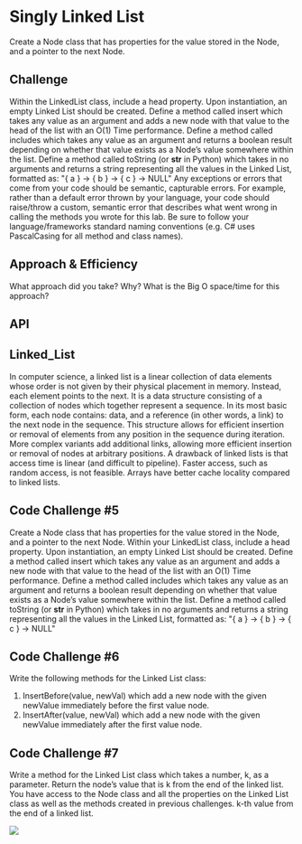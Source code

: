# Singly Linked List

<!-- Short summary or background information -->

Create a Node class that has properties for the value stored in the Node, and a pointer to the next Node.

## Challenge

<!-- Description of the challenge -->

Within the LinkedList class, include a head property. Upon instantiation, an empty Linked List should be created.
Define a method called insert which takes any value as an argument and adds a new node with that value to the head of the list with an O(1) Time performance.
Define a method called includes which takes any value as an argument and returns a boolean result depending on whether that value exists as a Node’s value somewhere within the list.
Define a method called toString (or **str** in Python) which takes in no arguments and returns a string representing all the values in the Linked List, formatted as:
"{ a } -> { b } -> { c } -> NULL"
Any exceptions or errors that come from your code should be semantic, capturable errors. For example, rather than a default error thrown by your language, your code should raise/throw a custom, semantic error that describes what went wrong in calling the methods you wrote for this lab.
Be sure to follow your language/frameworks standard naming conventions (e.g. C# uses PascalCasing for all method and class names).

## Approach & Efficiency

What approach did you take? Why? What is the Big O space/time for this approach?

## API

## Linked_List

In computer science, a linked list is a linear collection of data elements whose order is not given by their physical placement in memory. Instead, each element points to the next. It is a data structure consisting of a collection of nodes which together represent a sequence. In its most basic form, each node contains: data, and a reference (in other words, a link) to the next node in the sequence. This structure allows for efficient insertion or removal of elements from any position in the sequence during iteration. More complex variants add additional links, allowing more efficient insertion or removal of nodes at arbitrary positions. A drawback of linked lists is that access time is linear (and difficult to pipeline). Faster access, such as random access, is not feasible. Arrays have better cache locality compared to linked lists.

## Code Challenge #5

Create a Node class that has properties for the value stored in the Node, and a pointer to the next Node.
Within your LinkedList class, include a head property. Upon instantiation, an empty Linked List should be created.
Define a method called insert which takes any value as an argument and adds a new node with that value to the head of the list with an O(1) Time performance.
Define a method called includes which takes any value as an argument and returns a boolean result depending on whether that value exists as a Node’s value somewhere within the list.
Define a method called toString (or **str** in Python) which takes in no arguments and returns a string representing all the values in the Linked List, formatted as:
"{ a } -> { b } -> { c } -> NULL"

## Code Challenge #6

Write the following methods for the Linked List class:

1. InsertBefore(value, newVal) which add a new node with the given newValue immediately before the first value node.
2. InsertAfter(value, newVal) which add a new node with the given newValue immediately after the first value node.

## Code Challenge #7

Write a method for the Linked List class which takes a number, k, as a parameter. Return the node’s value that is k from the end of the linked list. You have access to the Node class and all the properties on the Linked List class as well as the methods created in previous challenges. k-th value from the end of a linked list.

![](/linked-list/khf.jpg)
